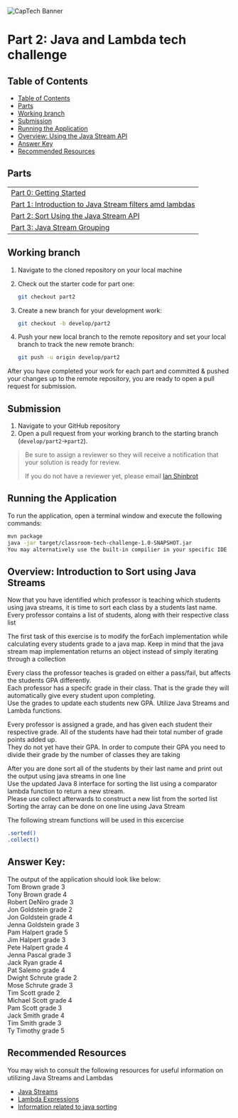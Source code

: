 ![CapTech Banner](https://github.com/captechconsulting/springboot-techchallenge/blob/part0/src/main/resources/images/CaptechLogo.png)

# Part 2: Java and Lambda tech challenge


## Table of Contents

- [Table of Contents](#table-of-contents)
- [Parts](#parts)
- [Working branch](#working-branch)
- [Submission](#submission)
- [Running the Application](#running-the-application)
- [Overview: Using the Java Stream API](#Using-the-Java-Stream-filter-API)
- [Answer Key](#answer-key)
- [Recommended Resources](#recommended-resources)


## Parts

|                                                                                                |
| :--------------------------------------------------------------------------------------------- |
| [Part 0: Getting Started](../../tree/part0)                                                    |
| [Part 1: Introduction to  Java Stream filters amd lambdas](../../tree/part1)                    |
| [Part 2: Sort Using the Java Stream API](#part-2-Java-Stream-Sort)     |
| [Part 3: Java Stream Grouping](../../tree/part3) |

## Working branch

1. Navigate to the cloned repository on your local machine
1. Check out the starter code for part one:

    ```bash
    git checkout part2
    ```

1. Create a new branch for your development work:

    ```bash
    git checkout -b develop/part2
    ```

1. Push your new local branch to the remote repository and set your local branch to track the new remote branch:

    ```bash
    git push -u origin develop/part2
    ```

After you have completed your work for each part and committed & pushed your changes up to the remote repository, you
are ready to open a pull request for submission.

## Submission

1. Navigate to your GitHub repository
1. Open a pull request from your working branch to the starting branch (`develop/part2`&rarr;`part2`).

> Be sure to assign a reviewer so they will receive a notification that your solution is ready for review.
>
> If you do not have a reviewer yet, please email [Ian Shinbrot](mailto:ishinbrot@captechconsulting.com)


## Running the Application

To run the application, open a terminal window and execute the following commands:

```bash
mvn package
java -jar target/classroom-tech-challenge-1.0-SNAPSHOT.jar
You may alternatively use the built-in compilier in your specific IDE
```

## Overview: Introduction to Sort using Java Streams

Now that you have identified which professor is teaching which students using java streams, it is time to sort each class by a students last name.
Every professor contains a list of students, along with their respective class list<br/>

The first task of this exercise is to modify the forEach implementation while calculating every students grade to a java map. Keep in mind that the java stream map implementation returns
an object instead of simply iterating through a collection

Every class the professor teaches is graded on either a pass/fail, but affects the students GPA differently.<br/>
Each professor has a specifc grade in their class. That is the grade they will automatically give every student upon completing.<br/>
Use the grades to update each students new GPA. Utilize Java Streams and Lambda functions.

Every professor is assigned a grade, and has given each student their respective grade. All of the students have had their total number of grade points added up.<br/>
They do not yet have their GPA. In order to compute their GPA you need to divide their grade by the number of classes they are taking<br/>

After you are done sort all of the students by their last name and print out the output using java streams in one line<br/>
Use the updated Java 8 interface for sorting the list using a comparator lambda function to return a new stream.<br/>
Please use collect afterwards to construct a new list from the sorted list<br/>
Sorting the array can be done on one line using Java Stream

The following stream functions will be used in this excercise

```bash
.sorted()
.collect()
```

## Answer Key:
The output of the application should look like below: <br/>
Tom Brown grade 3 <br/>
Tony Brown grade 4 <br/>
Robert DeNiro grade 3 <br/>
Jon Goldstein grade 2  <br/>
Jon Goldstein grade 4 <br/>
Jenna Goldstein grade 3<br/>
Pam Halpert grade 5<br/>
Jim Halpert grade 3<br/>
Pete Halpert grade 4<br/>
Jenna Pascal grade 3<br/>
Jack Ryan grade 4<br/>
Pat Salemo grade 4<br/>
Dwight Schrute grade 2<br/>
Mose Schrute grade 3<br/>
Tim Scott grade 2<br/>
Michael Scott grade 4<br/>
Pam Scott grade 3<br/>
Jack Smith grade 4<br/>
Tim Smith grade 3<br/>
Ty Timothy grade 5<br/>

## Recommended Resources

You may wish to consult the following resources for useful information on utilizing Java Streams and Lambdas

- [Java Streams](https://stackify.com/streams-guide-java-8/)
- [Lambda Expressions](https://www.geeksforgeeks.org/lambda-expressions-java-8/)
- [Information related to java sorting](https://howtodoinjava.com/java8/stream-sorted-method/)